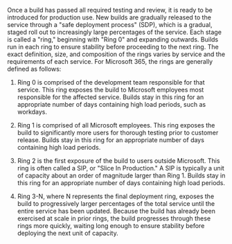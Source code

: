 Once a build has passed all required testing and review, it is ready to be introduced for production use. New builds are gradually released to the service through a "safe deployment process" (SDP), which is a gradual, staged roll out to increasingly large percentages of the service. Each stage is called a "ring," beginning with "Ring 0" and expanding outwards. Builds run in each ring to ensure stability before proceeding to the next ring. The exact definition, size, and composition of the rings varies by service and the requirements of each service. For Microsoft 365, the rings are generally defined as follows:

1. Ring 0 is comprised of the development team responsible for that service. This ring exposes the build to Microsoft employees most responsible for the affected service. Builds stay in this ring for an appropriate number of days containing high load periods, such as workdays.

1. Ring 1 is comprised of all Microsoft employees. This ring exposes the build to significantly more users for thorough testing prior to customer release. Builds stay in this ring for an appropriate number of days containing high load periods.

1. Ring 2 is the first exposure of the build to users outside Microsoft. This ring is often called a SIP, or "Slice In Production." A SIP is typically a unit of capacity about an order of magnitude larger than Ring 1. Builds stay in this ring for an appropriate number of days containing high load periods.

1. Ring 3-N, where N represents the final deployment ring, exposes the build to progressively larger percentages of the total service until the entire service has been updated. Because the build has already been exercised at scale in prior rings, the build progresses through these rings more quickly, waiting long enough to ensure stability before deploying the next unit of capacity.
